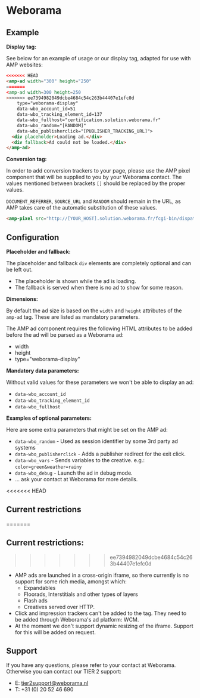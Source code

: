 <!---
Copyright 2015 The AMP HTML Authors. All Rights Reserved.

Licensed under the Apache License, Version 2.0 (the "License");
you may not use this file except in compliance with the License.
You may obtain a copy of the License at

      http://www.apache.org/licenses/LICENSE-2.0

Unless required by applicable law or agreed to in writing, software
distributed under the License is distributed on an "AS-IS" BASIS,
WITHOUT WARRANTIES OR CONDITIONS OF ANY KIND, either express or implied.
See the License for the specific language governing permissions and
limitations under the License.
-->

# Weborama

## Example

**Display tag:**

See below for an example of usage or our display tag, adapted for use with AMP websites:

```html
<<<<<<< HEAD
<amp-ad width="300" height="250"
=======
<amp-ad width=300 height=250
>>>>>>> ee7394982049dcbe4684c54c263b44407e1efc0d
    type="weborama-display"
    data-wbo_account_id=51
    data-wbo_tracking_element_id=137
    data-wbo_fullhost="certification.solution.weborama.fr"
    data-wbo_random="[RANDOM]"
    data-wbo_publisherclick="[PUBLISHER_TRACKING_URL]">
  <div placeholder>Loading ad.</div>
  <div fallback>Ad could not be loaded.</div>
</amp-ad>
```

**Conversion tag:**

In order to add conversion trackers to your page, please use the AMP pixel component that will be supplied to you by your Weborama contact.
The values mentioned between brackets `[]` should be replaced by the proper values.

`DOCUMENT_REFERRER`, `SOURCE_URL` and `RANDOM` should remain in the URL, as AMP takes care of the automatic substitution of these values.

```html
<amp-pixel src="http://[YOUR_HOST].solution.weborama.fr/fcgi-bin/dispatch.fcgi?a.A=co&a.si=[SITE_ID]&a.cp=[CONVERSION_PAGE]&a.ct=b&g.ru=DOCUMENT_REFERRER&g.pu=SOURCE_URL&g.cb=RANDOM"></amp-pixel>
```


## Configuration

**Placeholder and fallback:**

The placeholder and fallback `div` elements are completely optional and can be left out.

- The placeholder is shown while the ad is loading.
- The fallback is served when there is no ad to show for some reason.

**Dimensions:**

By default the ad size is based on the `width` and `height` attributes of the `amp-ad` tag. These are listed as mandatory parameters.

The AMP ad component requires the following HTML attributes to be added before the ad will be parsed as a Weborama ad:

- width
- height
- type="weborama-display"

**Mandatory data parameters:**

Without valid values for these parameters we won't be able to display an ad:

- `data-wbo_account_id`
- `data-wbo_tracking_element_id`
- `data-wbo_fullhost`

**Examples of optional parameters:**

Here are some extra parameters that might be set on the AMP ad:

- `data-wbo_random` - Used as session identifier by some 3rd party ad systems
- `data-wbo_publisherclick` - Adds a publisher redirect for the exit click.
- `data-wbo_vars` - Sends variables to the creative. e.g.: `color=green&weather=rainy`
- `data-wbo_debug` - Launch the ad in debug mode.
- ... ask your contact at Weborama for more details.

<<<<<<< HEAD
## Current restrictions
=======
## Current restrictions:
>>>>>>> ee7394982049dcbe4684c54c263b44407e1efc0d

- AMP ads are launched in a cross-origin iframe, so there currently is no support for some rich media, amongst which:
  - Expandables
  - Floorads, Interstitials and other types of layers
  - Flash ads
  - Creatives served over HTTP.
- Click and impression trackers can't be added to the tag. They need to be added through Weborama's ad platform: WCM.
- At the moment we don't support dynamic resizing of the iframe. Support for this will be added on request.

## Support

If you have any questions, please refer to your contact at Weborama. Otherwise you can contact our TIER 2 support:

- E: tier2support@weborama.nl
- T: +31 (0) 20 52 46 690
